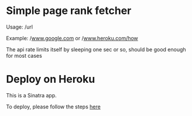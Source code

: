 # Simple page rank fetcher

Usage: /url

Example: /www.google.com or /www.heroku.com/how

The api rate limits itself by sleeping one sec or so, should be good enough for most cases

# Deploy on Heroku
This is a Sinatra app.

To deploy, please follow the steps [here](https://devcenter.heroku.com/articles/rack)
